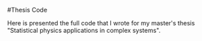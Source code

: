 #Thesis Code

Here is presented the full code that I wrote for my master's thesis "Statistical physics applications in complex systems".
